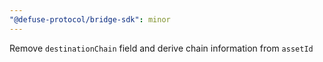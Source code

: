 ```yaml
---
"@defuse-protocol/bridge-sdk": minor
---
```


Remove `destinationChain` field and derive chain information from `assetId`
